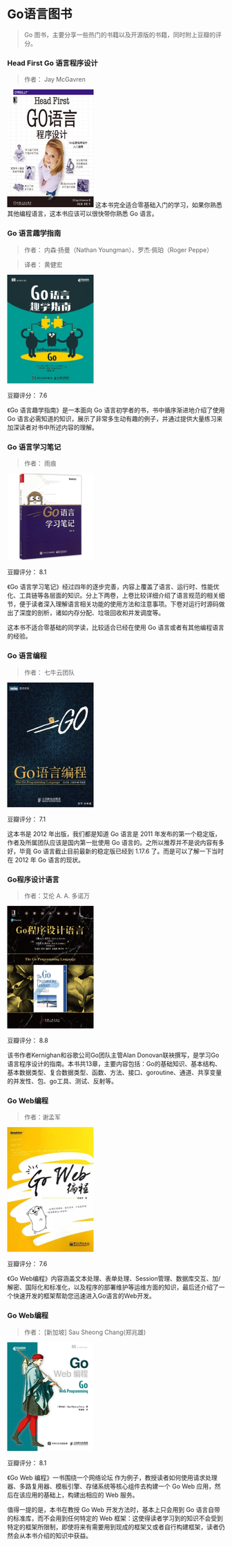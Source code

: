 # Go语言图书

> Go 图书，主要分享一些热门的书籍以及开源版的书籍，同时附上豆瓣的评分。

### Head First Go 语言程序设计

> 作者： Jay McGavren

<img src="https://raw.githubusercontent.com/Greggwen/img-source/main/Books/HeadFirstGo.jpg" width="200px">
这本书完全适合零基础入门的学习，如果你熟悉其他编程语言，这本书应该可以很快带你熟悉 Go 语言。

### Go 语言趣学指南

> 作者： 内森·扬曼（Nathan Youngman）、罗杰·佩珀（Roger Peppe）

> 译者： 黄健宏

<img src="https://raw.githubusercontent.com/Greggwen/img-source/main/Books/Go%E8%AF%AD%E8%A8%80%E8%B6%A3%E5%AD%A6.jpg" width="200px">

豆瓣评分： 7.6

《Go 语言趣学指南》是一本面向 Go 语言初学者的书，书中循序渐进地介绍了使用 Go 语言必需知道的知识，展示了非常多生动有趣的例子，并通过提供大量练习来加深读者对书中所述内容的理解。

### Go 语言学习笔记

> 作者： 雨痕

<img src="https://raw.githubusercontent.com/Greggwen/img-source/main/Books/Go%E8%AF%AD%E8%A8%80%E5%AD%A6%E4%B9%A0%E7%AC%94%E8%AE%B0.jpg" width="200px">

豆瓣评分： 8.1

《Go 语言学习笔记》经过四年的逐步完善，内容上覆盖了语言、运行时、性能优化、工具链等各层面的知识。分上下两卷，上卷比较详细介绍了语言规范的相关细节，便于读者深入理解语言相关功能的使用方法和注意事项。下卷对运行时源码做出了深度的剖析，诸如内存分配、垃圾回收和并发调度等。

这本书不适合零基础的同学读，比较适合已经在使用 Go 语言或者有其他编程语言的经验。

### Go 语言编程

> 作者： 七牛云团队

<img src="https://raw.githubusercontent.com/Greggwen/img-source/main/Books/Go%E8%AF%AD%E8%A8%80%E7%BC%96%E7%A8%8B.png" width="200px">

豆瓣评分： 7.1

这本书是 2012 年出版，我们都是知道 Go 语言是 2011 年发布的第一个稳定版，作者及所属团队应该是国内第一批使用 Go 语言的。之所以推荐并不是说内容有多好，毕竟 Go 语言截止目前最新的稳定版已经到 1.17.6 了。而是可以了解一下当时在 2012 年 Go 语言的现状。

### Go程序设计语言

> 作者：艾伦 A. A. 多诺万

<img src="https://raw.githubusercontent.com/Greggwen/img-source/main/Books/Go%E7%A8%8B%E5%BA%8F%E8%AE%BE%E8%AE%A1%E8%AF%AD%E8%A8%80.jpg" width="200px">

豆瓣评分： 8.8

该书作者Kernighan和谷歌公司Go团队主管Alan Donovan联袂撰写，是学习Go语言程序设计的指南。本书共13章，主要内容包括：Go的基础知识、基本结构、基本数据类型、复合数据类型、函数、方法、接口、goroutine、通道、共享变量的并发性、包、go工具、测试、反射等。

### Go Web编程

> 作者：谢孟军

<img src="https://raw.githubusercontent.com/Greggwen/img-source/main/Books/GoWeb%E7%BC%96%E7%A8%8B%E4%BA%8C.png" width="200px">

豆瓣评分： 7.6

《Go Web编程》内容涵盖文本处理、表单处理、Session管理、数据库交互、加/解密、国际化和标准化，以及程序的部署维护等运维方面的知识，最后还介绍了一个快速开发的框架帮助您迅速进入Go语言的Web开发。

### Go Web编程

> 作者： [新加坡] Sau Sheong Chang(郑兆雄)

<img src="https://raw.githubusercontent.com/Greggwen/img-source/main/Books/GoWeb%E7%BC%96%E7%A8%8B%E4%B8%80.jpg" width="200px">

豆瓣评分： 8.1

《Go Web 编程》一书围绕一个网络论坛 作为例子，教授读者如何使用请求处理器、多路复用器、模板引擎、存储系统等核心组件去构建一个 Go Web 应用，然后在该应用的基础上，构建出相应的 Web 服务。

值得一提的是，本书在教授 Go Web 开发方法时，基本上只会用到 Go 语言自带的标准库，而不会用到任何特定的 Web 框架：这使得读者学习到的知识不会受到特定的框架所限制，即使将来有需要用到现成的框架又或者自行构建框架，读者仍然会从本书介绍的知识中获益。

